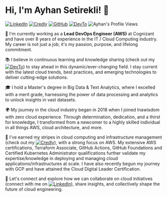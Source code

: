 # Hi, I'm Ayhan Setirekli! 🙌

[![LinkedIn](https://img.shields.io/badge/LinkedIn-blue.svg?logo=linkedin&logoColor=white)](https://www.linkedin.com/in/ayhansetirekli/) [![Credly](https://img.shields.io/badge/Credly-white?style=flat&logo=credly)](https://www.credly.com/users/ayhan) [![GitHub](https://img.shields.io/badge/GitHub-black?style=flat&logo=github&logoColor=white)](https://github.com/ayhansetirekli) [![DevTo](https://img.shields.io/badge/dev.to-black?style=flat&logo=devdotto&logoColor=white)](https://dev.to/ayhansetirekli) ![Ayhan's Profile Views](https://komarev.com/ghpvc/?username=ayhansetirekli)

👋 I'm currently working as a **Lead DevOps Engineer (AWS)** at Cognizant and have over 8 years of experience in the IT / Cloud Computing industry. My career is not just a job; it's my passion, purpose, and lifelong commitment.

📚 I believe in continuous learning and knowledge sharing (check out my [![DevTo](https://img.shields.io/badge/dev.to-black?style=flat&logo=devdotto&logoColor=white)](https://dev.to/ayhansetirekli)) to stay ahead in this dynamic/ever-changing field. I stay current with the latest cloud trends, best practices, and emerging technologies to deliver cutting-edge solutions.

🎓 I hold a Master's degree in Big Data & Text Analytics, where I excelled with a merit grade, harnessing the power of data processing and analytics to unlock insights in vast datasets.

🌍  My journey in the cloud industry began in 2018 when I joined Inawisdom with zero cloud experience. Through determination, dedication, and a thirst for knowledge, I transformed from a newcomer to a highly skilled individual in all things AWS, cloud architecture, and more.

💼 I've earned my stripes in cloud computing and infrastructure management (check out my [![Credly](https://img.shields.io/badge/Credly-white?style=flat&logo=credly)](https://www.credly.com/users/ayhan)), with a strong focus on AWS. My extensive AWS certifications, Terraform Associate, GitHub Actions, GitHub Foundations and Certified Kubernetes Administrator qualifications further validate my expertise/knowledge in deploying and managing cloud applications/infrastructures at scale. I have also recently begun my journey with GCP and have attained the Cloud Digital Leader Certification. 

🤝 Let's connect and explore how we can collaborate on cloud initiatives (connect with me on [![LinkedIn](https://img.shields.io/badge/LinkedIn-blue.svg?logo=linkedin&logoColor=white)](https://www.linkedin.com/in/ayhansetirekli/)), share insights, and collectively shape the future of cloud engineering.
